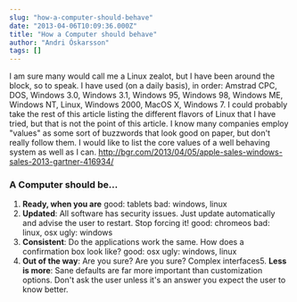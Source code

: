 ```yaml
---
slug: "how-a-computer-should-behave"
date: "2013-04-06T10:09:36.000Z"
title: "How a Computer should behave"
author: "Andri Óskarsson"
tags: []
---
```


I am sure many would call me a Linux zealot, but I have been around the block, so to speak. I have used (on a daily basis), in order: Amstrad CPC, DOS, Windows 3.0, Windows 3.1, Windows 95, Windows 98, Windows ME, Windows NT, Linux, Windows 2000, MacOS X, Windows 7. I could probably take the rest of this article listing the different flavors of Linux that I have tried, but that is not the point of this article. I know many companies employ "values" as some sort of buzzwords that look good on paper, but don't really follow them. I would like to list the core values of a well behaving system as well as I can. http://bgr.com/2013/04/05/apple-sales-windows-sales-2013-gartner-416934/

### A Computer should be...

1.  **Ready, when you are**
    good: tablets bad: windows, linux
2.  **Updated**:
    All software has security issues. Just update automatically and advise the user to restart. Stop forcing it! good: chromeos bad: linux, osx ugly: windows
3.  **Consistent**:
    Do the applications work the same. How does a confirmation box look like? good: osx ugly: windows, linux
4.  **Out of the way**:
    Are you sure? Are you sure? Complex interfaces5. **Less is more**:
    Sane defaults are far more important than customization options. Don't ask the user unless it's an answer you expect the user to know better.

